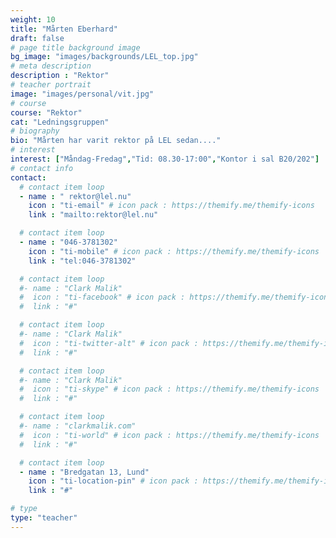 ```yaml
---
weight: 10
title: "Mårten Eberhard"
draft: false
# page title background image
bg_image: "images/backgrounds/LEL_top.jpg"
# meta description
description : "Rektor"
# teacher portrait
image: "images/personal/vit.jpg"
# course
course: "Rektor"
cat: "Ledningsgruppen"
# biography
bio: "Mårten har varit rektor på LEL sedan...."
# interest
interest: ["Måndag-Fredag","Tid: 08.30-17:00","Kontor i sal B20/202"]
# contact info
contact:
  # contact item loop
  - name : " rektor@lel.nu"
    icon : "ti-email" # icon pack : https://themify.me/themify-icons
    link : "mailto:rektor@lel.nu"

  # contact item loop
  - name : "046-3781302"
    icon : "ti-mobile" # icon pack : https://themify.me/themify-icons
    link : "tel:046-3781302"

  # contact item loop
  #- name : "Clark Malik"
  #  icon : "ti-facebook" # icon pack : https://themify.me/themify-icons
  #  link : "#"

  # contact item loop
  #- name : "Clark Malik"
  #  icon : "ti-twitter-alt" # icon pack : https://themify.me/themify-icons
  #  link : "#"

  # contact item loop
  #- name : "Clark Malik"
  #  icon : "ti-skype" # icon pack : https://themify.me/themify-icons
  #  link : "#"

  # contact item loop
  #- name : "clarkmalik.com"
  #  icon : "ti-world" # icon pack : https://themify.me/themify-icons
  #  link : "#"

  # contact item loop
  - name : "Bredgatan 13, Lund"
    icon : "ti-location-pin" # icon pack : https://themify.me/themify-icons
    link : "#"

# type
type: "teacher"
---
```

